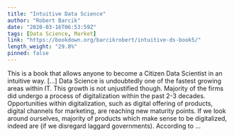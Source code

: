 ```yaml
---
title: "Intuitive Data Science"
author: "Robert Barcik"
date: "2020-03-16T06:53:59Z"
tags: [Data Science, Market]
link: "https://bookdown.org/barcikrobert/intuitive-ds-book5/"
length_weight: "29.8%"
pinned: false
---
```


This is a book that allows anyone to become a Citizen Data Scientist in an intuitive way. [...] Data Science is undoubtedly one of the fastest growing areas within IT. This growth is not unjustified though. Majority of the firms did undergo a process of digitalization within the past 2-3 decades. Opportunities within digitalization, such as digital offering of products, digital channels for marketing, are reaching new maturity points. If we look around ourselves, majority of products which make sense to be digitalized, indeed are (if we disregard laggard governments). According to ...

